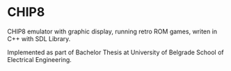 # CHIP8

CHIP8 emulator with graphic display, running retro ROM games, writen in C++ with SDL Library.

Implemented as part of Bachelor Thesis at University of Belgrade School of Electrical Engineering.

